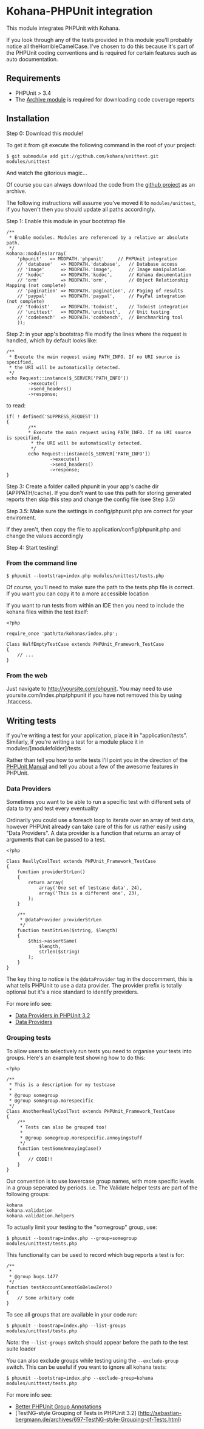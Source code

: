 # Kohana-PHPUnit integration

This module integrates PHPUnit with Kohana.  

If you look through any of the tests provided in this module you'll probably notice all theHorribleCamelCase. 
I've chosen to do this because it's part of the PHPUnit coding conventions and is required for certain features such as auto documentation.

## Requirements

* PHPUnit > 3.4
* The [Archive module](http://github.com/BMatt/kohana-archive) is required for downloading code coverage reports

## Installation

Step 0: Download this module!

To get it from git execute the following command in the root of your project:

	$ git submodule add git://github.com/kohana/unittest.git modules/unittest

And watch the gitorious magic...

Of course you can always download the code from the [github project](http://github.com/kohana/unittest) as an archive.

The following instructions will assume you've moved it to `modules/unittest`, if you haven't then you should update all paths accordingly.

Step 1: Enable this module in your bootstrap file

	/**
	 * Enable modules. Modules are referenced by a relative or absolute path.
	 */
	Kohana::modules(array(
		'phpunit'	=> MODPATH.'phpunit'	 // PHPUnit integration
		// 'database'   => MODPATH.'database',   // Database access
		// 'image'      => MODPATH.'image',      // Image manipulation
		// 'kodoc'      => MODPATH.'kodoc',      // Kohana documentation
		// 'orm'        => MODPATH.'orm',        // Object Relationship Mapping (not complete)
		// 'pagination' => MODPATH.'pagination', // Paging of results
		// 'paypal'     => MODPATH.'paypal',     // PayPal integration (not complete)
		// 'todoist'    => MODPATH.'todoist',    // Todoist integration
		// 'unittest'   => MODPATH.'unittest',   // Unit testing
		// 'codebench'  => MODPATH.'codebench',  // Benchmarking tool
		));
	

Step 2: in your app's bootstrap file modify the lines where the request is handled, which by default looks like:

	/**
	 * Execute the main request using PATH_INFO. If no URI source is specified,
	 * the URI will be automatically detected.
	 */
	echo Request::instance($_SERVER['PATH_INFO'])
        	->execute()
        	->send_headers()
	        ->response;

to read:

	if( ! defined('SUPPRESS_REQUEST'))
	{
        	/**
         	* Execute the main request using PATH_INFO. If no URI source is specified,
	         * the URI will be automatically detected.
	         */
	        echo Request::instance($_SERVER['PATH_INFO'])
	                ->execute()
	                ->send_headers()
        	        ->response;
	}

Step 3: Create a folder called phpunit in your app's cache dir (APPPATH/cache).  If you don't want to use this path for storing generated reports then skip this step and change the config file (see Step 3.5)

Step 3.5: Make sure the settings in config/phpunit.php are correct for your enviroment.

If they aren't, then copy the file to application/config/phpunit.php and change the values accordingly

Step 4: Start testing!

### From the command line

	$ phpunit --bootstrap=index.php modules/unittest/tests.php

Of course, you'll need to make sure the path to the tests.php file is correct.  If you want you can copy it to a more accessible location

If you want to run tests from within an IDE then you need to include the kohana files within the test itself:

	<?php

	require_once 'path/to/kohanas/index.php';

	Class HalfEmptyTestCase extends PHPUnit_Framework_TestCase
	{
		// ...
	}
	
### From the web

Just navigate to http://yoursite.com/phpunit. You may need to use yoursite.com/index.php/phpunit if you have not removed this by using .htaccess.

## Writing tests

If you're writing a test for your application, place it in "application/tests".  Similarly, if you're writing a test for a module place it in modules/[modulefolder]/tests

Rather than tell you how to write tests I'll point you in the direction of the [PHPUnit Manual](http://www.phpunit.de/manual/3.4/en/index.html) and tell you about a few of the awesome features in PHPUnit.

### Data Providers

Sometimes you want to be able to run a specific test with different sets of data to try and test every eventuality

Ordinarily you could use a foreach loop to iterate over an array of test data, however PHPUnit already can take care of this for us rather easily using "Data Providers".  A data provider is a function that returns an array of arguments that can be passed to a test.

	<?php

	Class ReallyCoolTest extends PHPUnit_Framework_TestCase
	{
		function providerStrLen()
		{
			return array(
				array('One set of testcase data', 24),
				array('This is a different one', 23),
			);
		}

		/**
		 * @dataProvider providerStrLen
		 */
		function testStrLen($string, $length)
		{
			$this->assertSame(
				$length,
				strlen($string)
			);
		}
	}

The key thing to notice is the `@dataProvider` tag in the doccomment, this is what tells PHPUnit to use a data provider.  The provider prefix is totally optional but it's a nice standard to identify providers.

For more info see:

* [Data Providers in PHPUnit 3.2](http://sebastian-bergmann.de/archives/702-Data-Providers-in-PHPUnit-3.2.html)
* [Data Providers](http://www.phpunit.de/manual/3.4/en/writing-tests-for-phpunit.html#writing-tests-for-phpunit.data-providers)


### Grouping tests

To allow users to selectively run tests you need to organise your tests into groups.  Here's an example test showing how to do this:


	<?php
		
	/**
	 * This is a description for my testcase
	 *
	 * @group somegroup
	 * @group somegroup.morespecific
	 */
	Class AnotherReallyCoolTest extends PHPUnit_Framework_TestCase
	{
		/**
		 * Tests can also be grouped too!
		 *
		 * @group somegroup.morespecific.annoyingstuff
		 */
		function testSomeAnnoyingCase()
		{
			// CODE!!
		}
	}

Our convention is to use lowercase group names, with more specific levels in a group seperated by periods. i.e. The Validate helper tests are part of the following groups:

	kohana
	kohana.validation
	kohana.validation.helpers

To actually limit your testing to the "somegroup" group, use:

	$ phpunit --boostrap=index.php --group=somegroup modules/unittest/tests.php

This functionality can be used to record which bug reports a test is for:

	/**
	 *
	 * @group bugs.1477
	 */
	function testAccountCannotGoBelowZero()
	{
		// Some arbitary code
	}

To see all groups that are available in your code run:

	$ phpunit --boostrap=index.php --list-groups modules/unittest/tests.php

*Note:* the `--list-groups` switch should appear before the path to the test suite loader

You can also exclude groups while testing using the `--exclude-group` switch.  This can be useful if you want to ignore all kohana tests:

	$ phpunit --bootstrap=index.php --exclude-group=kohana modules/unittest/tests.php

For more info see:

* [Better PHPUnit Group Annotations](http://mikenaberezny.com/2007/09/04/better-phpunit-group-annotations/)
* [TestNG-style Grouping of Tests in PHPUnit 3.2] (http://sebastian-bergmann.de/archives/697-TestNG-style-Grouping-of-Tests.html)
